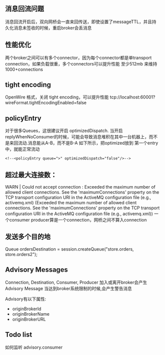 ## 消息回流问题
消息回流开启后，双向网桥会一直来回传送，即使设置了messageTTL，并且持久化消息未签收的时候，重启broker会丢消息

## 性能优化
两个broker之间可以有多个connector，因为每个connector都是单transport connection，如果负载很重，多个connectors可以提升性能
至少512mb 来维持1000+connections

## tight encoding
OpenWire 格式，关闭 tight encoding，可以提升性能
tcp://localhost:60001?wireFormat.tightEncodingEnabled=false

## policyEntry
对于很多Queues，这很建议开启 optimizedDispatch.
当开启replyWhenNoConsumer的时候，可能会导致消息堆积在其中一台机器上，而不是来回流动.消息能从A-B，而不是B-A
如下所示，把optimized放到 第一个entry中，就能正常流动
<policyEntries>
    <policyEntry queue=">" optimizedDispatch="true">
        <networkBridgeFilterFactory>
            <conditionalNetworkBridgeFilterFactory replayWhenNoConsumers="true"/>
        </networkBridgeFilterFactory>
    </policyEntry>

    <!--<policyEntry queue=">" optimizedDispatch="false"/>-->
</policyEntries>


## 超过最大连接数：
WARN | Could not accept connection : Exceeded the maximum number of allowed client connections. See the 'maximumConnections' property on the TCP transport configuration URI in the ActiveMQ configuration file (e.g., activemq.xml) (Exceeded the maximum number of allowed client connections. See the 'maximumConnections' property on the TCP transport configuration URI in the ActiveMQ configuration file (e.g., activemq.xml))
一个consumer producer算是一个connection，网桥之间不算入connection

## 发送多个目的地
Queue ordersDestination = session.createQueue("store.orders, store.orders2");

## Advisory Messages
Connection, Destination, Consumer, Producer 加入或离开broker会产生Advisory Message
当达到broker系统限制的时候,会产生警告消息

Advisory有以下属性:
* originBrokerId
* originBrokerName
* originBrokerURL



## Todo list
如何监听 advisory.consumer











